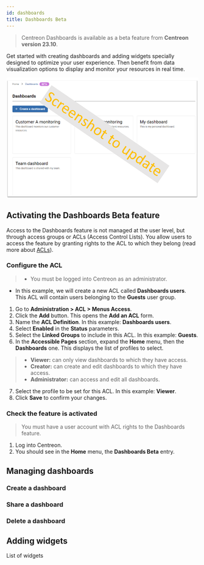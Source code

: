 ```yaml
---
id: dashboards
title: Dashboards Beta
---
```


> Centreon Dashboards is available as a beta feature from **Centreon version 23.10**.

Get started with creating dashboards and adding widgets specially designed to optimize your user experience. Then benefit from data visualization options to display and monitor your resources in real time.

![image](../assets/alerts/dashboard_overview.png)

## Activating the Dashboards Beta feature

Access to the Dashboards feature is not managed at the user level, but through access groups or ACLs (Access Control Lists). You allow users to access the feature by granting rights to the ACL to which they belong (read more about [ACLs](../administration/access-control-lists.md)).

### Configure the ACL

> - You must be logged into Centreon as an administrator.
- In this example, we will create a new ACL called **Dashboards users**. This ACL will contain users belonging to the **Guests** user group.

1. Go to **Administration > ACL > Menus Access**.
2. Click the **Add** button. This opens the **Add an ACL** form.
3. Name the **ACL Definition**. In this example: **Dashboards users**.
4. Select **Enabled** in the **Status** parameters.
5. Select the **Linked Groups** to include in this ACL. In this example: **Guests**.
6. In the **Accessible Pages** section, expand the **Home** menu, then the **Dashboards** one. This displays the list of profiles to select.

  > - **Viewer:** can only view dashboards to which they have access.
  > - **Creator:** can create and edit dashboards to which they have access.
  > - **Administrator:** can access and edit all dashboards.

7. Select the profile to be set for this ACL. In this example: **Viewer**.
8. Click **Save** to confirm your changes.

### Check the feature is activated

> You must have a user account with ACL rights to the Dashboards feature.

1. Log into Centreon.
2. You should see in the **Home** menu, the **Dashboards Beta** entry.

## Managing dashboards

### Create a dashboard

### Share a dashboard

### Delete a dashboard

## Adding widgets

List of widgets


